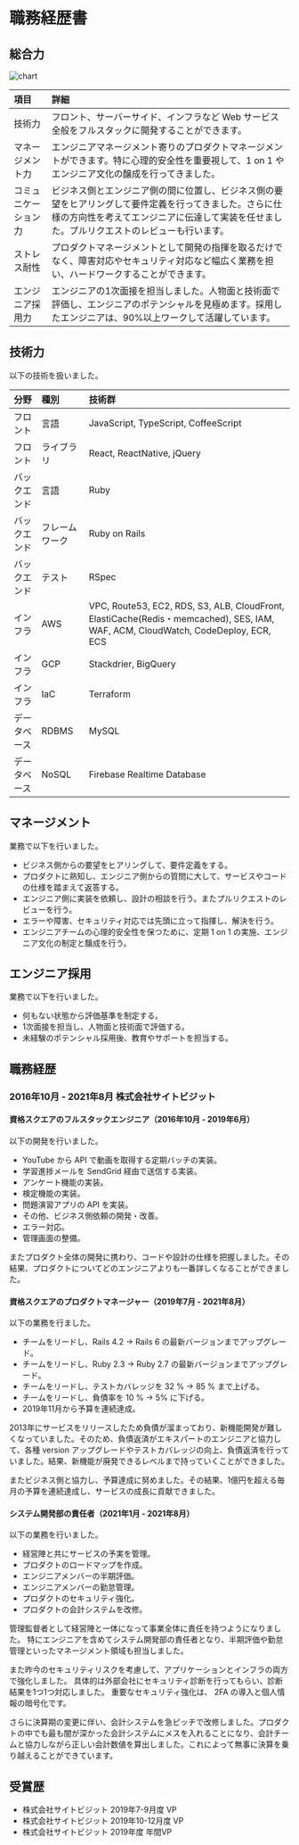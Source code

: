 # 職務経歴書

## 総合力

![chart](https://user-images.githubusercontent.com/17666221/86549933-f1648200-bf7b-11ea-9a5d-6599c2e2555a.png)

| 項目 | 詳細 |
| :--- | :--- |
| 技術力 | フロント、サーバーサイド、インフラなど Web サービス全般をフルスタックに開発することができます。 |
| マネージメント力 | エンジニアマネージメント寄りのプロダクトマネージメントができます。特に心理的安全性を重要視して、1 on 1 やエンジニア文化の醸成を行ってきました。 |
| コミュニケーション力 | ビジネス側とエンジニア側の間に位置し、ビジネス側の要望をヒアリングして要件定義を行ってきました。さらに仕様の方向性を考えてエンジニアに伝達して実装を任せました。プルリクエストのレビューも行います。 |
| ストレス耐性 | プロダクトマネージメントとして開発の指揮を取るだけでなく、障害対応やセキュリティ対応など幅広く業務を担い、ハードワークすることができます。 |
| エンジニア採用力 | エンジニアの1次面接を担当しました。人物面と技術面で評価し、エンジニアのポテンシャルを見極めます。採用したエンジニアは、90%以上ワークして活躍しています。 |

## 技術力

以下の技術を扱いました。

| 分野 | 種別 |技術群 |
| :--- | :--- | :--- |
| フロント | 言語 | JavaScript, TypeScript, CoffeeScript |
| フロント | ライブラリ | React, ReactNative, jQuery |
| バックエンド | 言語 | Ruby |
| バックエンド | フレームワーク | Ruby on Rails |
| バックエンド | テスト | RSpec |
| インフラ | AWS | VPC, Route53, EC2, RDS, S3, ALB, CloudFront, ElastiCache(Redis・memcached), SES, IAM, WAF, ACM, CloudWatch, CodeDeploy, ECR, ECS |
| インフラ | GCP | Stackdrier, BigQuery |
| インフラ | IaC | Terraform |
| データベース | RDBMS | MySQL |
| データベース | NoSQL | Firebase Realtime Database |

## マネージメント

業務で以下を行いました。

* ビジネス側からの要望をヒアリングして、要件定義をする。
* プロダクトに熟知し、エンジニア側からの質問に大して、サービスやコードの仕様を踏まえて返答する。
* エンジニア側に実装を依頼し、設計の相談を行う。またプルリクエストのレビューを行う。
* エラーや障害、セキュリティ対応では先頭に立って指揮し、解決を行う。
* エンジニアチームの心理的安全性を保つために、定期 1 on 1 の実施、エンジニア文化の制定と醸成を行う。

## エンジニア採用

業務で以下を行いました。

* 何もない状態から評価基準を制定する。
* 1次面接を担当し、人物面と技術面で評価する。
* 未経験のポテンシャル採用後、教育やサポートを担当する。

## 職務経歴

### 2016年10月 - 2021年8月 株式会社サイトビジット

#### 資格スクエアのフルスタックエンジニア（2016年10月 - 2019年6月）

以下の開発を行いました。

* YouTube から API で動画を取得する定期バッチの実装。
* 学習進捗メールを SendGrid 経由で送信する実装。
* アンケート機能の実装。
* 検定機能の実装。
* 問題演習アプリの API を実装。
* その他、ビジネス側依頼の開発・改善。
* エラー対応。
* 管理画面の整備。

またプロダクト全体の開発に携わり、コードや設計の仕様を把握しました。その結果、プロダクトについてどのエンジニアよりも一番詳しくなることができました。

#### 資格スクエアのプロダクトマネージャー（2019年7月 - 2021年8月）

以下の業務を行ました。

* チームをリードし、Rails 4.2 → Rails 6 の最新バージョンまでアップグレード。
* チームをリードし、Ruby 2.3 → Ruby 2.7 の最新バージョンまでアップグレード。
* チームをリードし、テストカバレッジを 32 % → 85 % まで上げる。
* チームをリードし、負債率を 10 % → 5% に下げる。
* 2019年11月から予算を連続達成。

2013年にサービスをリリースしたため負債が溜まっており、新機能開発が難しくなっていました。そのため、負債返済がエキスパートのエンジニアと協力して、各種 version アップグレードやテストカバレッジの向上、負債返済を行っていました。結果、新機能が廃発できるレベルまで持っていくことができました。

またビジネス側と協力し、予算達成に努めました。その結果、1億円を超える毎月の予算を連続達成し、サービスの成長に貢献できました。

#### システム開発部の責任者（2021年1月 - 2021年8月）

以下の業務を行いました。

* 経営陣と共にサービスの予実を管理。
* プロダクトのロードマップを作成。
* エンジニアメンバーの半期評価。
* エンジニアメンバーの勤怠管理。
* プロダクトのセキュリティ強化。
* プロダクトの会計システムを改修。

管理監督者として経営陣と一体になって事業全体に責任を持つようになりました。
特にエンジニアを含めてシステム開発部の責任者となり、半期評価や勤怠管理といったマネージメント領域も担当しました。

また昨今のセキュリティリスクを考慮して、アプリケーションとインフラの両方で強化しました。
具体的は外部会社にセキュリティ診断を行ってもらい、診断結果を1つ1つ対応しました。
重要なセキュリティ強化は、 2FA の導入と個人情報の暗号化です。

さらに決算期の変更に伴い、会計システムを急ピッチで改修しました。プロダクトの中でも最も闇が深かった会計システムにメスを入れることになり、会計チームと協力しながら正しい会計数値を算出しました。これによって無事に決算を乗り越えることができています。

## 受賞歴

* 株式会社サイトビジット 2019年7-9月度 VP
* 株式会社サイトビジット 2019年10-12月度 VP
* 株式会社サイトビジット 2019年度 年間VP
